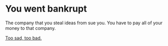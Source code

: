 # You went bankrupt
The company that you steal ideas from sue you. You have to pay all of your money to that company.

[Too sad, too bad.](../life-from-both-options/sad-life.md)


